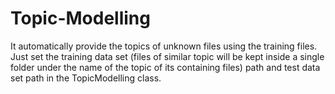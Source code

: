 # Topic-Modelling
It automatically provide the topics of unknown files using the training files. Just set the training data set (files of similar topic will be kept inside a single folder under the name of the topic of its containing files) path and test data set path in the TopicModelling class.
